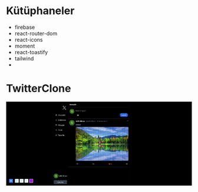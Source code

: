 # Kütüphaneler

- firebase
- react-router-dom
- react-icons
- moment
- react-toastify
- tailwind
- 
# TwitterClone

![](Twitter.gif)
